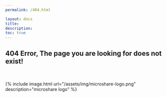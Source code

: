 ```yaml
---
permalink: /404.html

layout: docs
title: 
description: 
toc: true
---
```


## 404 Error, The page you are looking for does not exist!




<br>

<br>
{% include image.html url="/assets/img/microshare-logo.png" description="microshare logo" %}